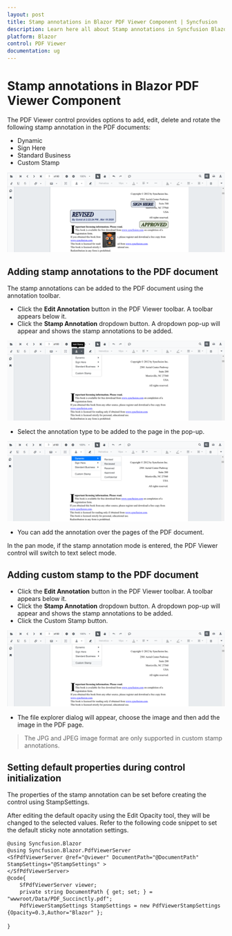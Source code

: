```yaml
---
layout: post
title: Stamp annotations in Blazor PDF Viewer Component | Syncfusion
description: Learn here all about Stamp annotations in Syncfusion Blazor PDF Viewer component and more.
platform: Blazor
control: PDF Viewer
documentation: ug
---
```


# Stamp annotations in Blazor PDF Viewer Component

The PDF Viewer control provides options to add, edit, delete and rotate the following stamp annotation in the PDF documents:

* Dynamic
* Sign Here
* Standard Business
* Custom Stamp

![StampAnnotation](../../pdfviewer/images/stamp_annot.png)

## Adding stamp annotations to the PDF document

The stamp annotations can be added to the PDF document using the annotation toolbar.

* Click the **Edit Annotation** button in the PDF Viewer toolbar. A toolbar appears below it.
* Click the **Stamp Annotation** dropdown button. A dropdown pop-up will appear and shows the stamp annotations to be added.

![StampTool](../../pdfviewer/images/stamp_tool.png)

* Select the annotation type to be added to the page in the pop-up.

![StampPopup](../../pdfviewer/images/selectstamp_annot.png)

* You can add the annotation over the pages of the PDF document.

In the pan mode, if the stamp annotation mode is entered, the PDF Viewer control will switch to text select mode.

## Adding custom stamp to the PDF document

* Click the **Edit Annotation** button in the PDF Viewer toolbar. A toolbar appears below it.
* Click the **Stamp Annotation** dropdown button. A dropdown pop-up will appear and shows the stamp annotations to be added.
* Click the Custom Stamp button.

![CustomStamp](../../pdfviewer/images/customstamp.png)

* The file explorer dialog will appear, choose the image and then add the image in the PDF page.

>The JPG and JPEG image format are only supported in custom stamp annotations.

## Setting default properties during control initialization

The properties of the stamp annotation can be set before creating the control using StampSettings.

After editing the default opacity using the Edit Opacity tool, they will be changed to the selected values.
Refer to the following code snippet to set the default sticky note annotation settings.

```cshtml
@using Syncfusion.Blazor
@using Syncfusion.Blazor.PdfViewerServer
<SfPdfViewerServer @ref="@viewer" DocumentPath="@DocumentPath" StampSettings="@StampSettings" >
</SfPdfViewerServer>
@code{
    SfPdfViewerServer viewer;
    private string DocumentPath { get; set; } = "wwwroot/Data/PDF_Succinctly.pdf";
    PdfViewerStampSettings StampSettings = new PdfViewerStampSettings {Opacity=0.3,Author="Blazor" };

}
```